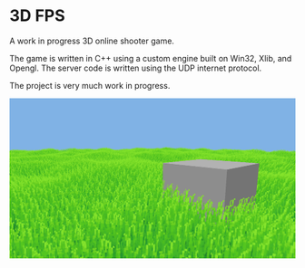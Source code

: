 # 3D FPS

A work in progress 3D online shooter game.

The game is written in C++ using a custom engine built on Win32, Xlib, and Opengl. The server code is written using the UDP internet protocol.

The project is very much work in progress.

![](fps.png)
